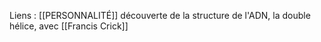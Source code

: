 Liens : [[PERSONNALITÉ]]
découverte de la structure de l'ADN, la double hélice, avec [[Francis Crick]]